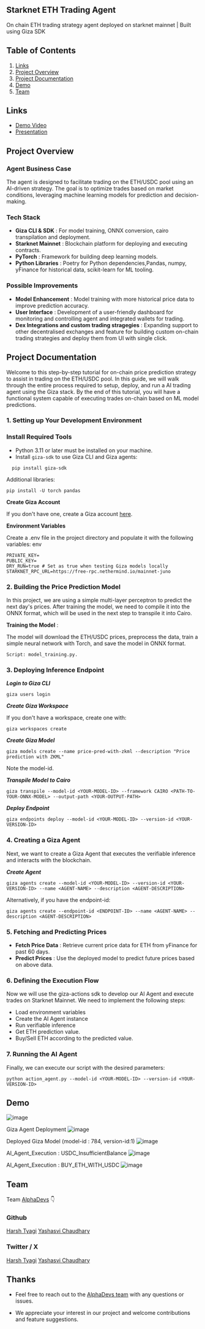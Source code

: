 ## Starknet ETH Trading Agent

On chain ETH trading strategy agent deployed on starknet mainnet | Built using Giza SDK

## Table of Contents

1. [Links](#links)
2. [Project Overview](#project-overview)
3. [Project Documentation ](#project-documentation)
4. [Demo](#demo)
5. [Team](#team)

## Links

- [Demo Video]()
- [Presentation](https://www.canva.com/design/DAGHwC7TMhw/6qg5BVHZ-SB39NRVz8Dh-Q/view?utm_content=DAGHwC7TMhw&utm_campaign=designshare&utm_medium=link&utm_source=editor)

## Project Overview

### Agent Business Case

The agent is designed to facilitate trading on the ETH/USDC pool using an AI-driven strategy. The goal is to optimize trades based on market conditions, leveraging machine learning models for prediction and decision-making.

### Tech Stack

- **Giza CLI & SDK** : For model training, ONNX conversion, cairo transpilation and deployment.
- **Starknet Mainnet** : Blockchain platform for deploying and executing contracts.
- **PyTorch** : Framework for building deep learning models.
- **Python Libraries** : Poetry for Python dependencies,Pandas, numpy, yFinance for historical data, scikit-learn for ML tooling.

### Possible Improvements

- **Model Enhancement** : Model training with more historical price data to improve prediction accuracy.
- **User Interface** : Development of a user-friendly dashboard for monitoring and controlling agent and integrated wallets for trading.
- **Dex Integrations and custom trading stragegies** : Expanding support to other decentralised exchanges and feature for building custom on-chain trading strategies and deploy them from UI with single click.

## Project Documentation

Welcome to this step-by-step tutorial for on-chain price prediction strategy to assist in trading on the ETH/USDC pool. In this guide, we will walk through the entire process required to setup, deploy, and run a AI trading agent using the Giza stack. By the end of this tutorial, you will have a functional system capable of executing trades on-chain based on ML model predictions.

### 1. Setting up Your Development Environment

### Install Required Tools

- Python 3.11 or later must be installed on your machine.
- Install `giza-sdk` to use Giza CLI and Giza agents:

```
  pip install giza-sdk
```

Additional libraries:

```
pip install -U torch pandas
```

**Create Giza Account**

If you don't have one, create a Giza account [here](https://docs.gizatech.xyz/products/platform/resources/users).

**Environment Variables**

Create a .env file in the project directory and populate it with the following variables:
env

```
PRIVATE_KEY=
PUBLIC_KEY=
DRY_RUN=true # Set as true when testing Giza models locally
STARKNET_RPC_URL=https://free-rpc.nethermind.io/mainnet-juno
```

### 2. Building the Price Prediction Model

In this project, we are using a simple multi-layer perceptron to predict the next day's prices. After training the model, we need to compile it into the ONNX format, which will be used in the next step to transpile it into Cairo.

**Training the Model** :

The model will download the ETH/USDC prices, preprocess the data, train a simple neural network with Torch, and save the model in ONNX format.

```
Script: model_training.py.
```

### 3. Deploying Inference Endpoint

**_Login to Giza CLI_**

```
giza users login
```

**_Create Giza Workspace_**

If you don't have a workspace, create one with:

```
giza workspaces create
```

**_Create Giza Model_**

```
giza models create --name price-pred-with-zkml --description "Price prediction with ZKML"
```

Note the model-id.

**_Transpile Model to Cairo_**

```
giza transpile --model-id <YOUR-MODEL-ID> --framework CAIRO <PATH-TO-YOUR-ONNX-MODEL> --output-path <YOUR-OUTPUT-PATH>
```

**_Deploy Endpoint_**

```
giza endpoints deploy --model-id <YOUR-MODEL-ID> --version-id <YOUR-VERSION-ID>
```

### 4. Creating a Giza Agent

Next, we want to create a Giza Agent that executes the verifiable inference and interacts with the blockchain.

**_Create Agent_**

```
giza agents create --model-id <YOUR-MODEL-ID> --version-id <YOUR-VERSION-ID> --name <AGENT-NAME> --description <AGENT-DESCRIPTION>
```

Alternatively, if you have the endpoint-id:

```
giza agents create --endpoint-id <ENDPOINT-ID> --name <AGENT-NAME> --description <AGENT-DESCRIPTION>
```

### 5. Fetching and Predicting Prices

- **Fetch Price Data** : Retrieve current price data for ETH from yFinance for past 60 days.
- **Predict Prices** : Use the deployed model to predict future prices based on above data.

### 6. Defining the Execution Flow

Now we will use the giza-actions sdk to develop our AI Agent and execute trades on Starknet Mainnet. We need to implement the following steps:

- Load environment variables
- Create the AI Agent instance
- Run verifiable inference
- Get ETH prediction value.
- Buy/Sell ETH according to the predicted value.

### 7. Running the AI Agent

Finally, we can execute our script with the desired parameters:

```
python action_agent.py --model-id <YOUR-MODEL-ID> --version-id <YOUR-VERSION-ID>
```

## Demo

![image](/public/demo/1.jpg)

Giza Agent Deployment
![image](/public/demo/2.jpeg)

Deployed Giza Model (model-id : 784, version-id:1)
![image](/public/demo/4.jpeg)

AI_Agent_Execution : USDC_InsufficientBalance
![image](/public/demo/3.jpeg)

AI_Agent_Execution : BUY_ETH_WITH_USDC
![image](/public/demo/5.jpeg)

## Team

Team [AlphaDevs](https://www.alphadevs.dev) 👇

### Github

[Harsh Tyagi](https://github.com/mr-harshtyagi)
[Yashasvi Chaudhary](https://github.com/0xyshv)

### Twitter / X

[Harsh Tyagi](https://twitter.com/0xmht)
[Yashasvi Chaudhary](https://twitter.com/0xyshv)

## Thanks

- Feel free to reach out to the [AlphaDevs team](https://www.alphadevs.dev) with any questions or issues.

- We appreciate your interest in our project and welcome contributions and feature suggestions.
